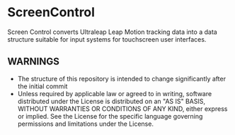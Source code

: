 # ScreenControl
Screen Control converts Ultraleap Leap Motion tracking data into a data structure suitable for input systems for touchscreen user interfaces.

## WARNINGS
- The structure of this repository is intended to change significantly after the initial commit
- Unless required by applicable law or agreed to in writing, software
   distributed under the License is distributed on an "AS IS" BASIS,
   WITHOUT WARRANTIES OR CONDITIONS OF ANY KIND, either express or implied.
   See the License for the specific language governing permissions and
   limitations under the License.

